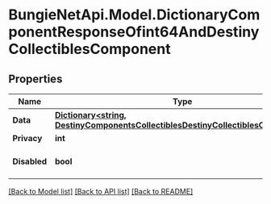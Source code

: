 # BungieNetApi.Model.DictionaryComponentResponseOfint64AndDestinyCollectiblesComponent
## Properties

Name | Type | Description | Notes
------------ | ------------- | ------------- | -------------
**Data** | [**Dictionary&lt;string, DestinyComponentsCollectiblesDestinyCollectiblesComponent&gt;**](DestinyComponentsCollectiblesDestinyCollectiblesComponent.md) |  | [optional] 
**Privacy** | **int** |  | [optional] 
**Disabled** | **bool** | If true, this component is disabled. | [optional] 

[[Back to Model list]](../README.md#documentation-for-models) [[Back to API list]](../README.md#documentation-for-api-endpoints) [[Back to README]](../README.md)

